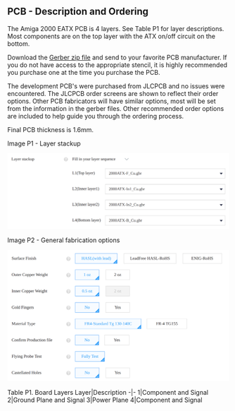 ## PCB - Description and Ordering

The Amiga 2000 EATX PCB is 4 layers. See Table P1 for layer descriptions. Most components are on the top layer with the ATX on/off circuit on the bottom.

Download the [Gerber zip file](/Gerber) and send to your favorite PCB manufacturer. If you do not have access to the appropriate stencil, it is highly recommended you purchase one at the time you purchase the PCB.

The development PCB's were purchased from JLCPCB and no issues were encountered. The JLCPCB order screens are shown to reflect their order options. Other PCB fabricators will have similar options, most will be set from the information in the gerber files. Other recommended order options are included to help guide you through the ordering process.

Final PCB thickness is 1.6mm.

Image P1 - Layer stackup

<img src="/Images/layer-stackup.png" width="750">

Image P2 - General fabrication options

<img src="/Images/pcb-options2.png" width="750">

Table P1. Board Layers
Layer|Description
-|-
1|Component and Signal
2|Ground Plane and Signal
3|Power Plane
4|Component and Signal


